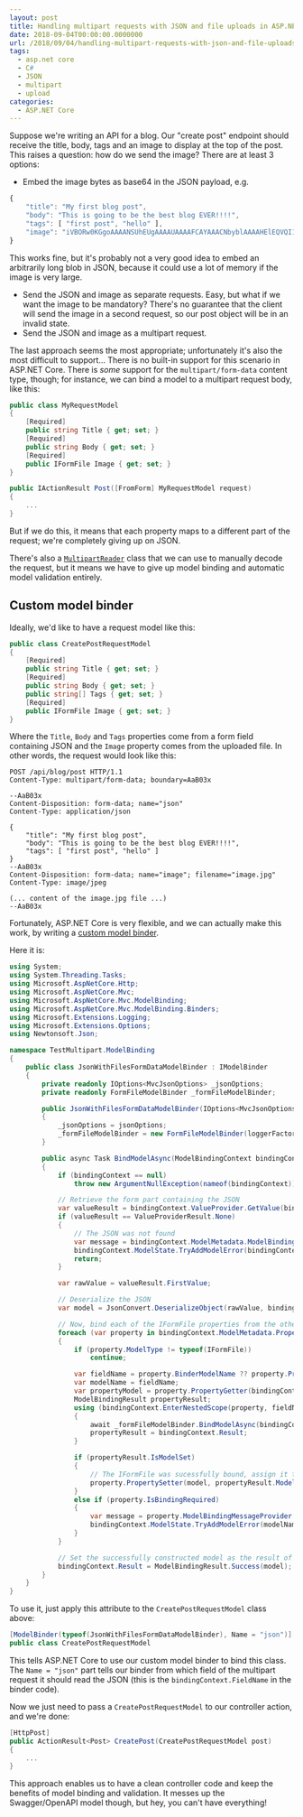 ```yaml
---
layout: post
title: Handling multipart requests with JSON and file uploads in ASP.NET Core
date: 2018-09-04T00:00:00.0000000
url: /2018/09/04/handling-multipart-requests-with-json-and-file-uploads-in-asp-net-core/
tags:
  - asp.net core
  - C#
  - JSON
  - multipart
  - upload
categories:
  - ASP.NET Core
---
```



Suppose we're writing an API for a blog. Our "create post" endpoint should receive the title, body, tags and an image to display at the top of the post. This raises a question: how do we send the image? There are at least 3 options:

- Embed the image bytes as base64 in the JSON payload, e.g.

```js
{
    "title": "My first blog post",
    "body": "This is going to be the best blog EVER!!!!",
    "tags": [ "first post", "hello" ],
    "image": "iVBORw0KGgoAAAANSUhEUgAAAAUAAAAFCAYAAACNbyblAAAAHElEQVQI12P4//8/w38GIAXDIBKE0DHxgljNBAAO9TXL0Y4OHwAAAABJRU5ErkJggg=="
}
```

This works fine, but it's probably not a very good idea to embed an arbitrarily long blob in JSON, because it could use a lot of memory if the image is very large.
- Send the JSON and image as separate requests. Easy, but what if we want the image to be mandatory? There's no guarantee that the client will send the image in a second request, so our post object will be in an invalid state.
- Send the JSON and image as a multipart request.


The last approach seems the most appropriate; unfortunately it's also the most difficult to support… There is no built-in support for this scenario in ASP.NET Core. There is *some* support for the `multipart/form-data` content type, though; for instance, we can bind a model to a multipart request body, like this:

```csharp
public class MyRequestModel
{
    [Required]
    public string Title { get; set; }
    [Required]
    public string Body { get; set; }
    [Required]
    public IFormFile Image { get; set; }
}

public IActionResult Post([FromForm] MyRequestModel request)
{
    ...
}
```

But if we do this, it means that each property maps to a different part of the request; we're completely giving up on JSON.

There's also a [`MultipartReader`](https://docs.microsoft.com/en-us/dotnet/api/microsoft.aspnetcore.webutilities.multipartreader?view=aspnetcore-2.1) class that we can use to manually decode the request, but it means we have to give up model binding and automatic model validation entirely.

## Custom model binder

Ideally, we'd like to have a request model like this:

```csharp
public class CreatePostRequestModel
{
    [Required]
    public string Title { get; set; }
    [Required]
    public string Body { get; set; }
    public string[] Tags { get; set; }
    [Required]
    public IFormFile Image { get; set; }
}
```

Where the `Title`, `Body` and `Tags` properties come from a form field containing JSON and the `Image` property comes from the uploaded file. In other words, the request would look like this:

```plain
POST /api/blog/post HTTP/1.1
Content-Type: multipart/form-data; boundary=AaB03x
 
--AaB03x
Content-Disposition: form-data; name="json"
Content-Type: application/json
 
{
    "title": "My first blog post",
    "body": "This is going to be the best blog EVER!!!!",
    "tags": [ "first post", "hello" ]
}
--AaB03x
Content-Disposition: form-data; name="image"; filename="image.jpg"
Content-Type: image/jpeg
 
(... content of the image.jpg file ...)
--AaB03x
```

Fortunately, ASP.NET Core is very flexible, and we can actually make this work, by writing a [custom model binder](https://docs.microsoft.com/en-us/aspnet/core/mvc/advanced/custom-model-binding?view=aspnetcore-2.1).

Here it is:

```csharp
using System;
using System.Threading.Tasks;
using Microsoft.AspNetCore.Http;
using Microsoft.AspNetCore.Mvc;
using Microsoft.AspNetCore.Mvc.ModelBinding;
using Microsoft.AspNetCore.Mvc.ModelBinding.Binders;
using Microsoft.Extensions.Logging;
using Microsoft.Extensions.Options;
using Newtonsoft.Json;

namespace TestMultipart.ModelBinding
{
    public class JsonWithFilesFormDataModelBinder : IModelBinder
    {
        private readonly IOptions<MvcJsonOptions> _jsonOptions;
        private readonly FormFileModelBinder _formFileModelBinder;

        public JsonWithFilesFormDataModelBinder(IOptions<MvcJsonOptions> jsonOptions, ILoggerFactory loggerFactory)
        {
            _jsonOptions = jsonOptions;
            _formFileModelBinder = new FormFileModelBinder(loggerFactory);
        }

        public async Task BindModelAsync(ModelBindingContext bindingContext)
        {
            if (bindingContext == null)
                throw new ArgumentNullException(nameof(bindingContext));

            // Retrieve the form part containing the JSON
            var valueResult = bindingContext.ValueProvider.GetValue(bindingContext.FieldName);
            if (valueResult == ValueProviderResult.None)
            {
                // The JSON was not found
                var message = bindingContext.ModelMetadata.ModelBindingMessageProvider.MissingBindRequiredValueAccessor(bindingContext.FieldName);
                bindingContext.ModelState.TryAddModelError(bindingContext.ModelName, message);
                return;
            }

            var rawValue = valueResult.FirstValue;

            // Deserialize the JSON
            var model = JsonConvert.DeserializeObject(rawValue, bindingContext.ModelType, _jsonOptions.Value.SerializerSettings);

            // Now, bind each of the IFormFile properties from the other form parts
            foreach (var property in bindingContext.ModelMetadata.Properties)
            {
                if (property.ModelType != typeof(IFormFile))
                    continue;

                var fieldName = property.BinderModelName ?? property.PropertyName;
                var modelName = fieldName;
                var propertyModel = property.PropertyGetter(bindingContext.Model);
                ModelBindingResult propertyResult;
                using (bindingContext.EnterNestedScope(property, fieldName, modelName, propertyModel))
                {
                    await _formFileModelBinder.BindModelAsync(bindingContext);
                    propertyResult = bindingContext.Result;
                }

                if (propertyResult.IsModelSet)
                {
                    // The IFormFile was sucessfully bound, assign it to the corresponding property of the model
                    property.PropertySetter(model, propertyResult.Model);
                }
                else if (property.IsBindingRequired)
                {
                    var message = property.ModelBindingMessageProvider.MissingBindRequiredValueAccessor(fieldName);
                    bindingContext.ModelState.TryAddModelError(modelName, message);
                }
            }

            // Set the successfully constructed model as the result of the model binding
            bindingContext.Result = ModelBindingResult.Success(model);
        }
    }
}
```

To use it, just apply this attribute to the `CreatePostRequestModel` class above:

```csharp
[ModelBinder(typeof(JsonWithFilesFormDataModelBinder), Name = "json")]
public class CreatePostRequestModel
```

This tells ASP.NET Core to use our custom model binder to bind this class. The `Name = "json"` part tells our binder from which field of the multipart request it should read the JSON (this is the `bindingContext.FieldName` in the binder code).

Now we just need to pass a `CreatePostRequestModel` to our controller action, and we're done:

```csharp
[HttpPost]
public ActionResult<Post> CreatePost(CreatePostRequestModel post)
{
    ...
}
```

This approach enables us to have a clean controller code and keep the benefits of model binding and validation. It messes up the Swagger/OpenAPI model though, but hey, you can't have everything!

